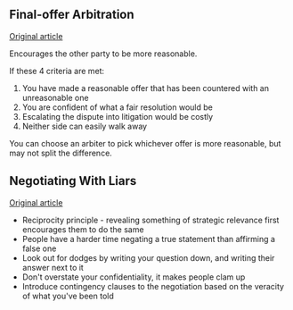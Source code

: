 ## Final-offer Arbitration

[Original article](https://hbr.org/2016/09/how-to-make-the-other-side-play-fair)

Encourages the other party to be more reasonable.

If these 4 criteria are met:

1. You have made a reasonable offer that has been countered with an unreasonable one
2. You are confident of what a fair resolution would be
3. Escalating the dispute into litigation would be costly
4. Neither side can easily walk away

You can choose an arbiter to pick whichever offer is more reasonable, but may not split the difference.

## Negotiating With Liars

[Original article](https://hbr.org/2016/07/how-to-negotiate-with-a-liar)

* Reciprocity principle - revealing something of strategic relevance first encourages them to do the same
* People have a harder time negating a true statement than affirming a false one
* Look out for dodges by writing your question down, and writing their answer next to it
* Don't overstate your confidentiality, it makes people clam up
* Introduce contingency clauses to the negotiation based on the veracity of what you've been told

